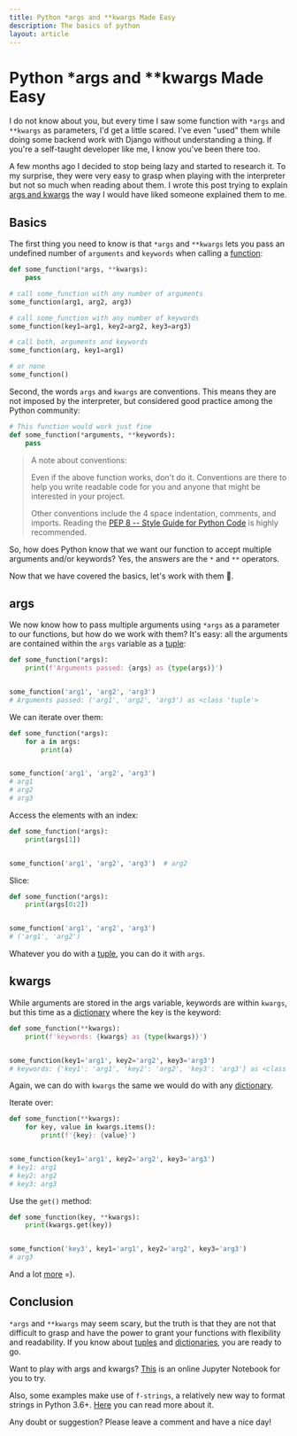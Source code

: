 ```yaml
---
title: Python *args and **kwargs Made Easy
description: The basics of python
layout: article
---
```


# Python \*args and \*\*kwargs Made Easy

I do not know about you, but every time I saw some function with `*args` and `**kwargs` as parameters, I'd get a little scared. I've even "used" them while doing some backend work with Django without understanding a thing. If you're a self-taught developer like me, I know you've been there too.

A few months ago I decided to stop being lazy and started to research it. To my surprise, they were very easy to grasp when playing with the interpreter but not so much when reading about them. I wrote this post trying to explain [args and kwargs](https://www.pythoncheatsheet.org/#args-and-kwargs) the way I would have liked someone explained them to me.

## Basics

The first thing you need to know is that `*args` and `**kwargs` lets you pass an undefined number of `arguments` and `keywords` when calling a [function](https://www.pythoncheatsheet.org/#Functions):

```python
def some_function(*args, **kwargs):
    pass

# call some_function with any number of arguments
some_function(arg1, arg2, arg3)

# call some_function with any number of keywords
some_function(key1=arg1, key2=arg2, key3=arg3)

# call both, arguments and keywords
some_function(arg, key1=arg1)

# or none
some_function()
```

Second, the words `args` and `kwargs` are conventions. This means they are not imposed by the interpreter, but considered good practice among the Python community:

```python
# This function would work just fine
def some_function(*arguments, **keywords):
    pass
```

> A note about conventions:
>
> Even if the above function works, don't do it. Conventions are there to help you write readable code for you and anyone that might be interested in your project.
>
> Other conventions include the 4 space indentation, comments, and imports. Reading the [PEP 8 -- Style Guide for Python Code](https://www.python.org/dev/peps/pep-0008/) is highly recommended.

So, how does Python know that we want our function to accept multiple arguments and/or keywords? Yes, the answers are the `*` and `**` operators.

Now that we have covered the basics, let's work with them 👊.

## args

We now know how to pass multiple arguments using `*args` as a parameter to our functions, but how do we work with them? It's easy: all the arguments are contained within the `args` variable as a [tuple](https://www.pythoncheatsheet.org/#Tuple-Data-Type):

```python
def some_function(*args):
    print(f'Arguments passed: {args} as {type(args)}')


some_function('arg1', 'arg2', 'arg3')
# Arguments passed: ('arg1', 'arg2', 'arg3') as <class 'tuple'>
```

We can iterate over them:

```python
def some_function(*args):
    for a in args:
        print(a)


some_function('arg1', 'arg2', 'arg3')
# arg1
# arg2
# arg3
```

Access the elements with an index:

```python
def some_function(*args):
    print(args[1])


some_function('arg1', 'arg2', 'arg3')  # arg2
```

Slice:

```python
def some_function(*args):
    print(args[0:2])


some_function('arg1', 'arg2', 'arg3')
# ('arg1', 'arg2')
```

Whatever you do with a [tuple](https://www.pythoncheatsheet.org/#Tuple-Data-Type), you can do it with `args`.

## kwargs

While arguments are stored in the args variable, keywords are within `kwargs`, but this time as a [dictionary](https://www.pythoncheatsheet.org/#Dictionaries-and-Structuring-Data) where the key is the keyword:

```python
def some_function(**kwargs):
    print(f'keywords: {kwargs} as {type(kwargs)}')


some_function(key1='arg1', key2='arg2', key3='arg3')
# keywords: {'key1': 'arg1', 'key2': 'arg2', 'key3': 'arg3'} as <class 'dict'>
```

Again, we can do with `kwargs` the same we would do with any [dictionary](https://www.pythoncheatsheet.org/#Dictionaries-and-Structuring-Data).

Iterate over:

```python
def some_function(**kwargs):
    for key, value in kwargs.items():
        print(f'{key}: {value}')


some_function(key1='arg1', key2='arg2', key3='arg3')
# key1: arg1
# key2: arg2
# key3: arg3
```

Use the `get()` method:

```python
def some_function(key, **kwargs):
    print(kwargs.get(key))


some_function('key3', key1='arg1', key2='arg2', key3='arg3')
# arg3
```

And a lot [more](https://www.pythoncheatsheet.org/#Dictionaries-and-Structuring-Data) =).

## Conclusion

`*args` and `**kwargs` may seem scary, but the truth is that they are not that difficult to grasp and have the power to grant your functions with flexibility and readability. If you know about [tuples](https://www.pythoncheatsheet.org/#Tuple-Data-Type) and [dictionaries](https://www.pythoncheatsheet.org/#Dictionaries-and-Structuring-Data), you are ready to go.

Want to play with args and kwargs? [This](https://mybinder.org/v2/gh/wilfredinni/python-cheatsheet/master?filepath=jupyter_notebooks) is an online Jupyter Notebook for you to try.

Also, some examples make use of `f-strings`, a relatively new way to format strings in Python 3.6+. [Here](https://www.pythoncheatsheet.org/#Formatted-String-Literals-or-f-strings) you can read more about it.

Any doubt or suggestion? Please leave a comment and have a nice day!

